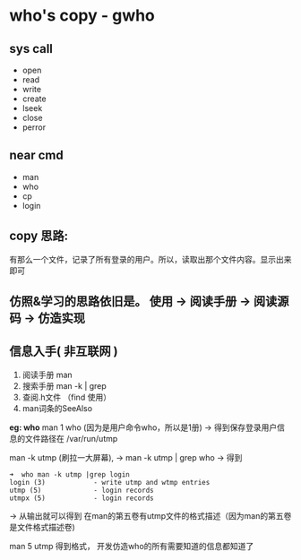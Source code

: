 # who's copy - gwho

## sys call 
* open
* read
* write
* create
* lseek
* close
* perror

## near cmd
* man
* who 
* cp
* login

## copy 思路: 
有那么一个文件，记录了所有登录的用户。所以，读取出那个文件内容。显示出来即可

## 仿照&学习的思路依旧是。 使用 -> 阅读手册 -> 阅读源码 -> 仿造实现

## 信息入手( 非互联网 )
1. 阅读手册 man
2. 搜索手册 man -k | grep
3. 查阅.h文件 （find 使用）
4. man词条的SeeAlso

**eg: who**
man 1 who (因为是用户命令who，所以是1册)
-> 得到保存登录用户信息的文件路径在 /var/run/utmp

man -k utmp (刷拉一大屏幕), -> man -k utmp | grep who
-> 得到
```
➜  who man -k utmp |grep login
login (3)            - write utmp and wtmp entries
utmp (5)             - login records
utmpx (5)            - login records
```

-> 从输出就可以得到 在man的第五卷有utmp文件的格式描述（因为man的第五卷是文件格式描述卷)

man 5 utmp 得到格式， 开发仿造who的所有需要知道的信息都知道了

